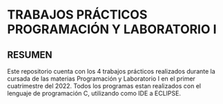 # TRABAJOS PRÁCTICOS PROGRAMACIÓN Y LABORATORIO I

## RESUMEN
Este repositorio cuenta con los 4 trabajos prácticos realizados durante la cursada de las materias Programación y Laboratorio I en el primer cuatrimestre del 2022.
Todos los programas estan realizados con el lenguaje de programación C, utilizando como IDE a ECLIPSE.
